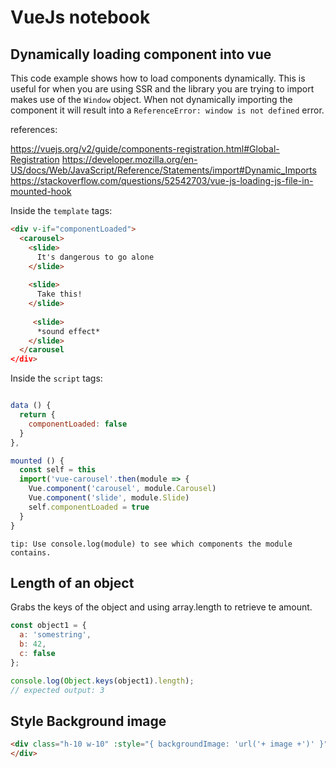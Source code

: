 # VueJs notebook

## Dynamically loading component into vue
This code example shows how to load components dynamically. 
This is useful for when you are using SSR and the library you are trying to import makes use of the ```Window``` object. 
When not dynamically importing the component it will result into a ```ReferenceError: window is not defined``` error.

references:

https://vuejs.org/v2/guide/components-registration.html#Global-Registration
https://developer.mozilla.org/en-US/docs/Web/JavaScript/Reference/Statements/import#Dynamic_Imports
https://stackoverflow.com/questions/52542703/vue-js-loading-js-file-in-mounted-hook

Inside the ```template``` tags:
```html
<div v-if="componentLoaded">
  <carousel>
    <slide>
      It's dangerous to go alone
    </slide>
    
    <slide>
      Take this!
    </slide>
    
     <slide>
      *sound effect*
    </slide>
  </carousel
</div>
```
Inside the ```script``` tags:
```js

data () {
  return {
    componentLoaded: false
  }
},

mounted () {
  const self = this
  import('vue-carousel'.then(module => {
    Vue.component('carousel', module.Carousel)
    Vue.component('slide', module.Slide)
    self.componentLoaded = true
  }
}

```

```tip: Use console.log(module) to see which components the module contains.```



## Length of an object
Grabs the keys of the object and using array.length to retrieve te amount.
```js
const object1 = {
  a: 'somestring',
  b: 42,
  c: false
};

console.log(Object.keys(object1).length);
// expected output: 3

```



## Style Background image
```html
<div class="h-10 w-10" :style="{ backgroundImage: 'url('+ image +')' }" >
</div>
```

